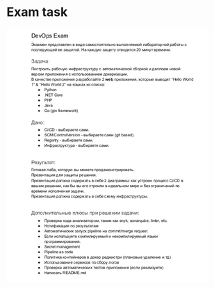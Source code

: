 # Exam task

![exam_task](https://github.com/oleg1995petrov/devops-andersen-training/blob/master/Exam/exam.png)